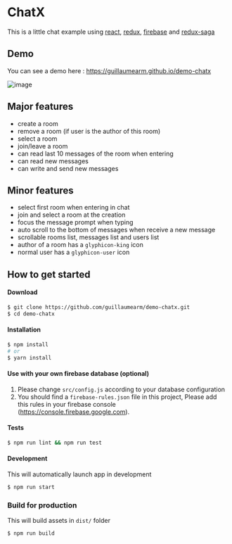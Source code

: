 ChatX
=====================

This is a little chat example using [react](https://reactjs.org), [redux](https://redux.js.org), [firebase](https://firebase.google.com/) and [redux-saga](https://redux-saga.js.org)

## Demo

You can see a demo here : https://guillaumearm.github.io/demo-chatx

![image](https://user-images.githubusercontent.com/16897658/39813197-c315825a-538f-11e8-827f-e7529a417997.png)


## Major features
- create a room
- remove a room (if user is the author of this room)
- select a room
- join/leave a room
- can read last 10 messages of the room when entering
- can read new messages
- can write and send new messages

## Minor features
- select first room when entering in chat
- join and select a room at the creation
- focus the message prompt when typing
- auto scroll to the bottom of messages when receive a new message
- scrollable rooms list, messages list and users list
- author of a room has a `glyphicon-king` icon
- normal user has a `glyphicon-user` icon


## How to get started

#### Download
```bash
$ git clone https://github.com/guillaumearm/demo-chatx.git
$ cd demo-chatx
```

#### Installation
```bash
$ npm install
# or
$ yarn install
```

#### Use with your own firebase database (optional)
1. Please change `src/config.js` according to your database configuration
2. You should find a `firebase-rules.json` file in this project,
Please add this rules in your firebase console (https://console.firebase.google.com).

#### Tests
```bash
$ npm run lint && npm run test
```


#### Development
This will automatically launch app in development
```bash
$ npm run start
```

### Build for production
This will build assets in `dist/` folder
```bash
$ npm run build
```
